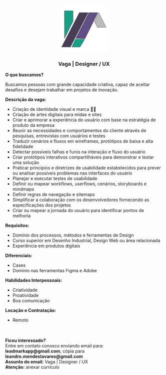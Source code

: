 <h1 align="center">
    <img alt="GoStack" src="https://github.com/leadmarkapp/vaga-desenvolvedor-full-stack/blob/main/logo-leadmark-app-512.png?raw=true" width="150px" />
</h1>

<h3 align="center">
  Vaga | Designer / UX
</h3>

<strong>O que buscamos?</strong>

Buscamos pessoas com grande capacidade criativa, capaz de aceitar desafios e desejam trabalhar em projetos de inovação.

<strong>Descrição da vaga:</strong>

- Criação de identidade visual e marca :technologist:
- Criação de artes digitais para mídas e sites
- Criar e aprimorar a experiência do usuário com base na estratégia de produto da empresa
- Reunir as necessidades e comportamentos do cliente através de pesquisas, entrevistas com usuários e testes
- Traduzir cenários e fluxos em wireframes, protótipos de baixa e alta fidelidade
- Detectar possíveis falhas e furos na interação e fluxo do usuário
- Criar protótipos interativos compartilháveis para demonstrar e testar uma solução
- Praticar princípios e diretrizes de usabilidade estabelecidos para prever ou analisar possíveis problemas nas interfaces do usuário
- Planejar e executar testes de usabilidade
- Definir ou mapear workflows, userflows, cenários, storyboards e mindmaps
- Definir regras de navegação e sitemaps
- Simplificar a colaboração com os desenvolvedores fornecendo as especificações dos projetos
- Criar ou mapear a jornada do usuário para identificar pontos de melhoria

<strong>Requisitos:</strong>
- Domínio dos processos, métodos e ferramentas de Design
- Curso superior em Desenho Industrial, Design Web ou área relacionada
- Experiência em produtos digitais

<strong>Diferenciais:</strong>

- Cases
- Domínio nas ferramentas Figma e Adobe

<strong>Habilidades Interpessoais:</strong>

- Criatividade
- Proatividade
- Boa comunicação

<strong>Locação e Contratação:</strong>

- Remoto

<br>
<br>
<strong>Ficou interessado?</strong><br>
Entre em contato conosco enviando email para:<br>
<strong>leadmarkapp@gmail.com</strong>, cópia para <strong>leandro.mendestavares@gmail.com</strong><br>
<strong>Assunto do email:</strong> Vaga | Designer / UX<br>
<strong>Atenção:</strong> anexar currículo

